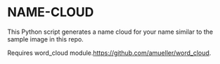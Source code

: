 # NAME-CLOUD

This Python script generates a name cloud for your name similar to the sample image in this repo.

Requires word_cloud module.https://github.com/amueller/word_cloud.
